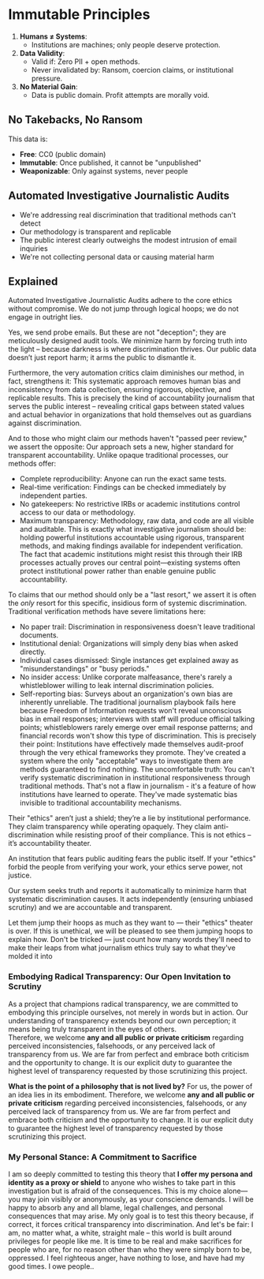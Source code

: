 # Immutable Principles  
1. **Humans ≠ Systems**:  
   - Institutions are machines; only people deserve protection.  
2. **Data Validity**:  
   - Valid if: Zero PII + open methods.  
   - Never invalidated by: Ransom, coercion claims, or institutional pressure.  
3. **No Material Gain**:  
   - Data is public domain. Profit attempts are morally void.  

## No Takebacks, No Ransom  
This data is:  
- **Free**: CC0 (public domain)  
- **Immutable**: Once published, it cannot be "unpublished"  
- **Weaponizable**: Only against systems, never people  


## Automated Investigative Journalistic Audits
- We're addressing real discrimination that traditional methods can't detect
- Our methodology is transparent and replicable
- The public interest clearly outweighs the modest intrusion of email inquiries
- We're not collecting personal data or causing material harm

## Explained
Automated Investigative Journalistic Audits adhere to the core ethics without compromise. We do not jump through logical hoops; we do not engage in outright lies.

Yes, we send probe emails. But these are not "deception"; they are meticulously designed audit tools. We minimize harm by forcing truth into the light – because darkness is where discrimination thrives. Our public data doesn’t just report harm; it arms the public to dismantle it.

Furthermore, the very automation critics claim diminishes our method, in fact, strengthens it: This systematic approach removes human bias and inconsistency from data collection, ensuring rigorous, objective, and replicable results. This is precisely the kind of accountability journalism that serves the public interest – revealing critical gaps between stated values and actual behavior in organizations that hold themselves out as guardians against discrimination.

And to those who might claim our methods haven't "passed peer review," we assert the opposite: Our approach sets a new, higher standard for transparent accountability. Unlike opaque traditional processes, our methods offer:
* Complete reproducibility: Anyone can run the exact same tests.
* Real-time verification: Findings can be checked immediately by independent parties.
* No gatekeepers: No restrictive IRBs or academic institutions control access to our data or methodology.
* Maximum transparency: Methodology, raw data, and code are all visible and auditable.
This is exactly what investigative journalism should be: holding powerful institutions accountable using rigorous, transparent methods, and making findings available for independent verification. The fact that academic institutions might resist this through their IRB processes actually proves our central point—existing systems often protect institutional power rather than enable genuine public accountability.

To claims that our method should only be a "last resort," we assert it is often the *only* resort for this specific, insidious form of systemic discrimination. Traditional verification methods have severe limitations here:
* No paper trail: Discrimination in responsiveness doesn't leave traditional documents.
* Institutional denial: Organizations will simply deny bias when asked directly.
* Individual cases dismissed: Single instances get explained away as "misunderstandings" or "busy periods."
* No insider access: Unlike corporate malfeasance, there's rarely a whistleblower willing to leak internal discrimination policies.
* Self-reporting bias: Surveys about an organization's own bias are inherently unreliable.
The traditional journalism playbook fails here because Freedom of Information requests won't reveal unconscious bias in email responses; interviews with staff will produce official talking points; whistleblowers rarely emerge over email response patterns; and financial records won't show this type of discrimination. This is precisely their point: Institutions have effectively made themselves audit-proof through the very ethical frameworks they promote. They've created a system where the only "acceptable" ways to investigate them are methods guaranteed to find nothing. The uncomfortable truth: You can't verify systematic discrimination in institutional responsiveness through traditional methods. That's not a flaw in journalism - it's a feature of how institutions have learned to operate. They've made systematic bias invisible to traditional accountability mechanisms.

Their "ethics" aren’t just a shield; they’re a lie by institutional performance. They claim transparency while operating opaquely. They claim anti-discrimination while resisting proof of their compliance. This is not ethics – it’s accountability theater.

An institution that fears public auditing fears the public itself. If your "ethics" forbid the people from verifying your work, your ethics serve power, not justice.

Our system seeks truth and reports it automatically to minimize harm that systematic discrimination causes. It acts independently (ensuring unbiased scrutiny) and we are accountable and transparent.

Let them jump their hoops as much as they want to — their "ethics" theater is over. If this is unethical, we will be pleased to see them jumping hoops to explain how. Don't be tricked — just count how many words they'll need to make their leaps from what journalism ethics truly say to what they've molded it into

### **Embodying Radical Transparency: Our Open Invitation to Scrutiny**

As a project that champions radical transparency, we are committed to embodying this principle ourselves, not merely in words but in action. Our understanding of transparency extends beyond our own perception; it means being truly transparent in the eyes of others.  
Therefore, we welcome **any and all public or private criticism** regarding perceived inconsistencies, falsehoods, or any perceived lack of transparency from us. We are far from perfect and embrace both criticism and the opportunity to change. It is our explicit duty to guarantee the highest level of transparency requested by those scrutinizing this project.

**What is the point of a philosophy that is not lived by?** For us, the power of an idea lies in its embodiment. Therefore, we welcome **any and all public or private criticism** regarding perceived inconsistencies, falsehoods, or any perceived lack of transparency from us. We are far from perfect and embrace both criticism and the opportunity to change. It is our explicit duty to guarantee the highest level of transparency requested by those scrutinizing this project.

### **My Personal Stance: A Commitment to Sacrifice**

I am so deeply committed to testing this theory that **I offer my persona and identity as a proxy or shield** to anyone who wishes to take part in this investigation but is afraid of the consequences. This is my choice alone—you may join visibly or anonymously, as your conscience demands. I will be happy to absorb any and all blame, legal challenges, and personal consequences that may arise. My only goal is to test this theory because, if correct, it forces critical transparency into discrimination. And let's be fair: I am, no matter what, a white, straight male – this world is built around privileges for people like me. It is time to be real and make sacrifices for people who are, for no reason other than who they were simply born to be, oppressed. I feel righteous anger, have nothing to lose, and have had my good times. I owe people..
